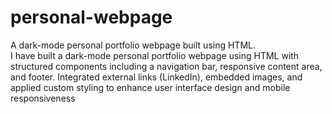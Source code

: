 # personal-webpage
A dark-mode personal portfolio webpage built using HTML.<br>
I have built a dark-mode personal portfolio webpage using HTML with structured components including a navigation bar, responsive content area, and footer. Integrated external links (LinkedIn), embedded images, and applied custom styling to enhance user interface design and mobile responsiveness
